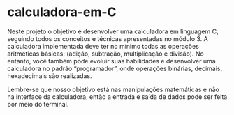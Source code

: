 ﻿# calculadora-em-C
 
 Neste projeto o objetivo é desenvolver uma calculadora em linguagem C, seguindo todos os conceitos e técnicas apresentadas no módulo 3. A calculadora implementada deve ter no mínimo todas as operações aritméticas básicas: (adição, subtração, multiplicação e divisão). No entanto, você também pode evoluir suas habilidades e desenvolver uma calculadora no padrão “programador”, onde operações binárias, decimais, hexadecimais são realizadas.

Lembre-se que nosso objetivo está nas manipulações matemáticas e não na interface da calculadora, então a entrada e saída de dados pode ser feita por meio do terminal.



